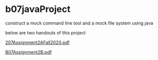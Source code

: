 # b07javaProject
construct a mock command line tool and a mock file system using java

below are two handouts of this project

[207Assignment2AFall2020.pdf](https://github.com/CharlesXu123/JavaShellProject/files/6980736/207Assignment2AFall2020.pdf)

[B07Assignment2B.pdf](https://github.com/CharlesXu123/JavaShellProject/files/6980737/B07Assignment2B.pdf)
